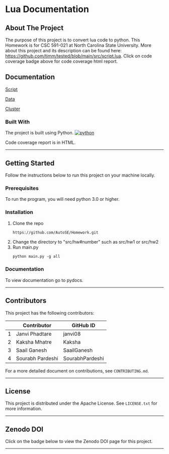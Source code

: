 # Lua Documentation

## About The Project
The purpose of this project is to convert lua code to python. This Homework is for CSC 591-021 at North Carolina State University. More about this project and its description can be found here: https://github.com/timm/tested/blob/main/src/script.lua. Click on code coverage badge above for code coverage html report.

## Documentation 
[Script](../onScript) 

[Data](../onData)

[Cluster](../onCluster)

### Built With

The project is built using Python.
[![python][python]][python-url]

Code coverage report is in HTML. 
<hr />

## Getting Started

Follow the instructions below to run this project on your machine locally.

### Prerequisites

To run the program, you will need python 3.0 or higher.

### Installation
1. Clone the repo
   ```sh
   https://github.com/AutoSE/Homework.git
   ```
2. Change the directory to "src/hw#number" such as src/hw1 or src/hw2
3. Run main.py
   ```
   python main.py -g all
   ```
### Documentation
To view documentation go to pydocs.

<hr />

## Contributors

This project has the following contributors:

|    | Contributor            | GitHub ID       |
| -- | ---------------------- | ----------------|
|  1 | Janvi Phadtare         | janvi08         |
|  2 | Kaksha Mhatre          | Kaksha          |
|  3 | Saail Ganesh           | SaailGanesh     |
|  4 | Sourabh Pardeshi       | SourabhPardeshi |

For a more detailed document on contributions, see `CONTRIBUTING.md`.

<hr />

## License

This project is distributed under the Apache License. See `LICENSE.txt` for more information.

<hr />

## Zenodo DOI
Click on the badge below to view the Zenodo DOI page for this project. 

<hr />


[contributors]: https://img.shields.io/github/contributors/AutoSE/Homework
[contributors-url]: https://github.com/AutoSE/Homework/graphs/contributors

[last-commit]: https://img.shields.io/github/last-commit/AutoSE/Homework
[last-commit-url]: https://github.com/AutoSE/Homework/commits/main

[files]: https://github.com/AutoSE/Homework

[forks]: https://img.shields.io/github/forks/AutoSE/Homework?style=social

[stars]: https://img.shields.io/github/stars/AutoSE/Homework?style=social

[watchers]: https://img.shields.io/github/watchers/AutoSE/Homework?style=social

[python]: https://img.shields.io/badge/python-%3E%3D3.0-blue
[python-url]: https://www.python.org/

[tests]: https://img.shields.io/badge/tests-4%20passed%2C%200%20failed-blue
[tests-url]: https://github.com/AutoSE/Homework

[coverage]: https://img.shields.io/badge/coverage-73%25-orange
[coverage-url]: https://github.com/AutoSE/Homework


